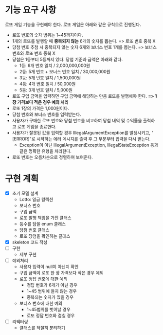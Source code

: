 # 기능 요구 사항

로또 게임 기능을 구현해야 한다. 로또 게임은 아래와 같은 규칙으로 진행된다.
- 로또 번호의 숫자 범위는 1~45까지이다.
- 1개의 로또를 발행할 때 **중복되지 않는** 6개의 숫자를 뽑는다. => 로또 번호 중복 X
- 당첨 번호 추첨 시 중복되지 않는 숫자 6개와 보너스 번호 1개를 뽑는다. => 보너스 번호와 로또 번호 중복 X
- 당첨은 1등부터 5등까지 있다. 당첨 기준과 금액은 아래와 같다.
    - 1등: 6개 번호 일치 / 2,000,000,000원
    - 2등: 5개 번호 + 보너스 번호 일치 / 30,000,000원
    - 3등: 5개 번호 일치 / 1,500,000원
    - 4등: 4개 번호 일치 / 50,000원
    - 5등: 3개 번호 일치 / 5,000원
- 로또 구입 금액을 입력하면 구입 금액에 해당하는 만큼 로또를 발행해야 한다. **=> 1장 가격보다 적은 경우 예외 처리**  
- 로또 1장의 가격은 1,000원이다. 
- 당첨 번호와 보너스 번호를 입력받는다.
- 사용자가 구매한 로또 번호와 당첨 번호를 비교하여 당첨 내역 및 수익률을 출력하고 로또 게임을 종료한다. 
- 사용자가 잘못된 값을 입력할 경우 IllegalArgumentException를 발생시키고, "[ERROR]"로 시작하는 에러 메시지를 출력 후 그 부분부터 입력을 다시 받는다. 
  - Exception이 아닌 IllegalArgumentException, IllegalStateException 등과 같은 명확한 유형을 처리한다.
- 로또 번호는 오름차순으로 정렬하여 보여준다.
# 구현 계획
- [x] 초기 모델 설계
  - Lotto: 일급 컬렉션
  - 보너스 번호
  - 구입 금액
  - 로또 발행 책임을 가진 클래스
  - 등수를 담을 enum 클래스
  - 당첨 번호 클래스
  - 로또 당첨을 확인하는 클래스
- [x] skeleton 코드 작성
- [ ] 구현
  - 세부 구현
- [ ] 예외처리
  - 사용자 입력이 null이 아닌지 확인
  - 구입 금액이 로또 한 장 가격보다 작은 경우 예외
  - 로또 정답 번호에 대한 예외
    - 정답 번호가 6개가 아닌 경우
    - 1~45 범위에 들지 않는 경우
    - 중복되는 숫자가 있을 경우
  - 보너스 번호에 대한 예외
    - 1~45범위를 벗어날 경우
    - 로또 정답 번호와 겹칠 경우
- [ ] 리팩터링 
  - 클래스를 적절히 분리하기
